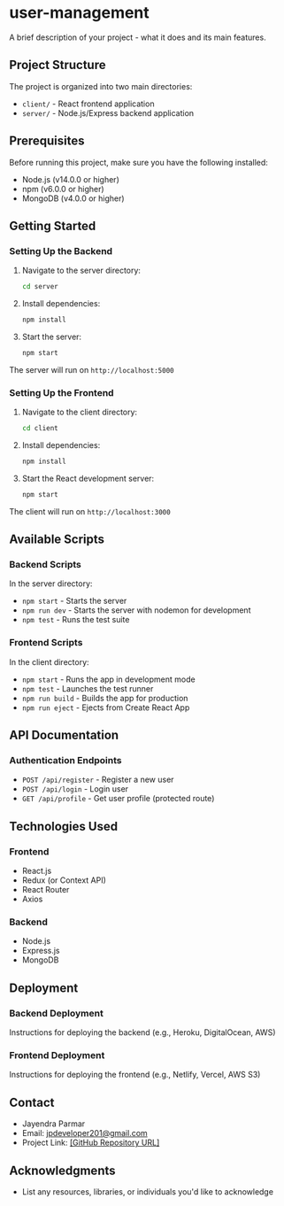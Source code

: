 
# user-management


A brief description of your project - what it does and its main features.

## Project Structure

The project is organized into two main directories:

- `client/` - React frontend application
- `server/` - Node.js/Express backend application

## Prerequisites

Before running this project, make sure you have the following installed:
- Node.js (v14.0.0 or higher)
- npm (v6.0.0 or higher)
- MongoDB (v4.0.0 or higher)

## Getting Started

### Setting Up the Backend

1. Navigate to the server directory:
   ```bash
   cd server
   ```

2. Install dependencies:
   ```bash
   npm install
   ```
   
3. Start the server:
   ```bash
   npm start
   ```

The server will run on `http://localhost:5000`

### Setting Up the Frontend

1. Navigate to the client directory:
   ```bash
   cd client
   ```

2. Install dependencies:
   ```bash
   npm install
   ```

3. Start the React development server:
   ```bash
   npm start
   ```

The client will run on `http://localhost:3000`

## Available Scripts

### Backend Scripts

In the server directory:

- `npm start` - Starts the server
- `npm run dev` - Starts the server with nodemon for development
- `npm test` - Runs the test suite

### Frontend Scripts

In the client directory:

- `npm start` - Runs the app in development mode
- `npm test` - Launches the test runner
- `npm run build` - Builds the app for production
- `npm run eject` - Ejects from Create React App

## API Documentation

### Authentication Endpoints

- `POST /api/register` - Register a new user
- `POST /api/login` - Login user
- `GET /api/profile` - Get user profile (protected route)

## Technologies Used

### Frontend
- React.js
- Redux (or Context API)
- React Router
- Axios

### Backend
- Node.js
- Express.js
- MongoDB

## Deployment

### Backend Deployment
Instructions for deploying the backend (e.g., Heroku, DigitalOcean, AWS)

### Frontend Deployment
Instructions for deploying the frontend (e.g., Netlify, Vercel, AWS S3)

## Contact

- Jayendra Parmar
- Email: jpdeveloper201@gmail.com
- Project Link: [[GitHub Repository URL]](https://github.com/Jp88Programmer/account-mangement)

## Acknowledgments

- List any resources, libraries, or individuals you'd like to acknowledge
